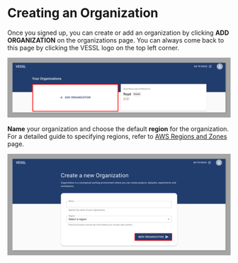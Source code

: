 # Creating an Organization

Once you signed up, you can create or add an organization by clicking **ADD ORGANIZATION** on the organizations page. You can always come back to this page by clicking the VESSL logo on the top left corner.&#x20;

![](<../../.gitbook/assets/image (117).png>)

**Name** your organization and choose the default **region** for the organization. For a detailed guide to specifying regions, refer to [AWS Regions and Zones](https://docs.aws.amazon.com/AWSEC2/latest/UserGuide/using-regions-availability-zones.html) page.

![](<../../.gitbook/assets/image (157).png>)
